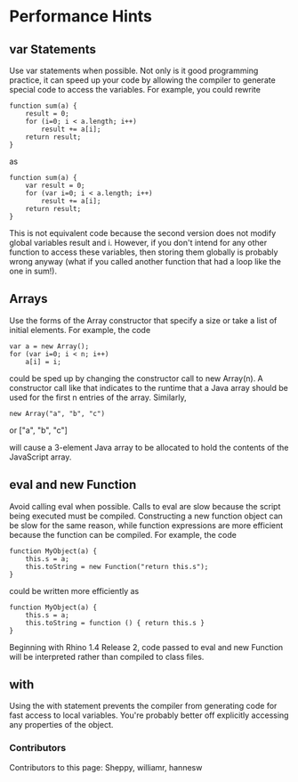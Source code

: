 # Performance Hints
## var Statements
Use var statements when possible. Not only is it good programming practice, it can speed up your code by allowing the compiler to generate special code to access the variables. For example, you could rewrite

```
function sum(a) {
    result = 0;
    for (i=0; i < a.length; i++)
        result += a[i];
    return result;
}
```
as

```
function sum(a) {
    var result = 0;
    for (var i=0; i < a.length; i++)
        result += a[i];
    return result;
}
```
This is not equivalent code because the second version does not modify global variables result and i. However, if you don't intend for any other function to access these variables, then storing them globally is probably wrong anyway (what if you called another function that had a loop like the one in sum!).

## Arrays
Use the forms of the Array constructor that specify a size or take a list of initial elements. For example, the code

```
var a = new Array();
for (var i=0; i < n; i++)
    a[i] = i;
```
could be sped up by changing the constructor call to new Array(n). A constructor call like that indicates to the runtime that a Java array should be used for the first n entries of the array. Similarly,

    new Array("a", "b", "c")
or
    ["a", "b", "c"]

will cause a 3-element Java array to be allocated to hold the contents of the JavaScript array.

## eval and new Function
Avoid calling eval when possible. Calls to eval are slow because the script being executed must be compiled. Constructing a new function object can be slow for the same reason, while function expressions are more efficient because the function can be compiled. For example, the code

```
function MyObject(a) {
    this.s = a;
    this.toString = new Function("return this.s");
}
```
could be written more efficiently as

```
function MyObject(a) {
    this.s = a;
    this.toString = function () { return this.s }
}
```
Beginning with Rhino 1.4 Release 2, code passed to eval and new Function will be interpreted rather than compiled to class files.

## with
Using the with statement prevents the compiler from generating code for fast access to local variables. You're probably better off explicitly accessing any properties of the object.

### Contributors
 Contributors to this page: Sheppy, williamr, hannesw